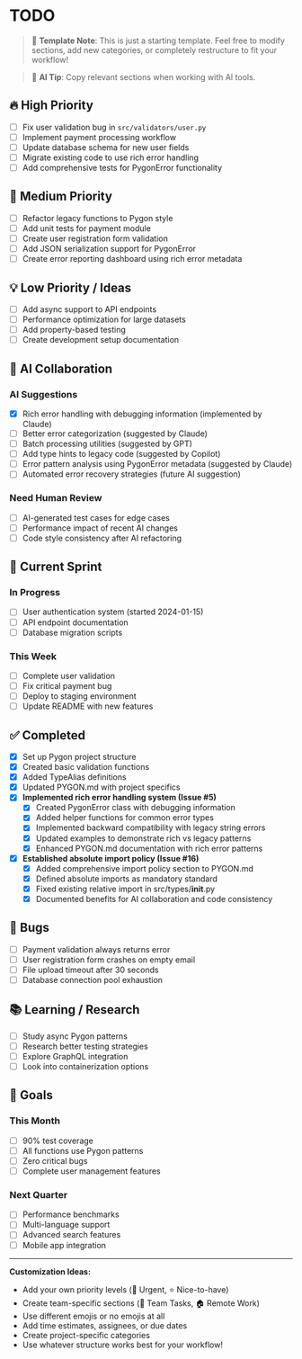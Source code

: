 # TODO

> 📝 **Template Note**: This is just a starting template. Feel free to modify sections, add new categories, or completely restructure to fit your workflow!

> 🤖 **AI Tip**: Copy relevant sections when working with AI tools.

## 🔥 High Priority

- [ ] Fix user validation bug in `src/validators/user.py`
- [ ] Implement payment processing workflow
- [ ] Update database schema for new user fields
- [ ] Migrate existing code to use rich error handling
- [ ] Add comprehensive tests for PygonError functionality

## 🔄 Medium Priority

- [ ] Refactor legacy functions to Pygon style  
- [ ] Add unit tests for payment module
- [ ] Create user registration form validation
- [ ] Add JSON serialization support for PygonError
- [ ] Create error reporting dashboard using rich error metadata

## 💡 Low Priority / Ideas

- [ ] Add async support to API endpoints
- [ ] Performance optimization for large datasets
- [ ] Add property-based testing
- [ ] Create development setup documentation

## 🤖 AI Collaboration

### AI Suggestions
- [x] Rich error handling with debugging information (implemented by Claude) 
- [ ] Better error categorization (suggested by Claude)
- [ ] Batch processing utilities (suggested by GPT)
- [ ] Add type hints to legacy code (suggested by Copilot)
- [ ] Error pattern analysis using PygonError metadata (suggested by Claude)
- [ ] Automated error recovery strategies (future AI suggestion)

### Need Human Review
- [ ] AI-generated test cases for edge cases
- [ ] Performance impact of recent AI changes
- [ ] Code style consistency after AI refactoring

## 📝 Current Sprint

### In Progress
- [ ] User authentication system (started 2024-01-15)
- [ ] API endpoint documentation
- [ ] Database migration scripts

### This Week
- [ ] Complete user validation
- [ ] Fix critical payment bug
- [ ] Deploy to staging environment
- [ ] Update README with new features

## ✅ Completed

- [x] Set up Pygon project structure
- [x] Created basic validation functions
- [x] Added TypeAlias definitions
- [x] Updated PYGON.md with project specifics
- [x] **Implemented rich error handling system (Issue #5)**
  - [x] Created PygonError class with debugging information
  - [x] Added helper functions for common error types
  - [x] Implemented backward compatibility with legacy string errors
  - [x] Updated examples to demonstrate rich vs legacy patterns
  - [x] Enhanced PYGON.md documentation with rich error patterns
- [x] **Established absolute import policy (Issue #16)**
  - [x] Added comprehensive import policy section to PYGON.md
  - [x] Defined absolute imports as mandatory standard
  - [x] Fixed existing relative import in src/types/__init__.py
  - [x] Documented benefits for AI collaboration and code consistency

## 🐛 Bugs

- [ ] Payment validation always returns error
- [ ] User registration form crashes on empty email
- [ ] File upload timeout after 30 seconds
- [ ] Database connection pool exhaustion

## 📚 Learning / Research

- [ ] Study async Pygon patterns
- [ ] Research better testing strategies
- [ ] Explore GraphQL integration
- [ ] Look into containerization options

## 🎯 Goals

### This Month
- [ ] 90% test coverage
- [ ] All functions use Pygon patterns
- [ ] Zero critical bugs
- [ ] Complete user management features

### Next Quarter
- [ ] Performance benchmarks
- [ ] Multi-language support
- [ ] Advanced search features
- [ ] Mobile app integration

---

**Customization Ideas:**
- Add your own priority levels (🚨 Urgent, ⭐ Nice-to-have)
- Create team-specific sections (👥 Team Tasks, 🏠 Remote Work)
- Use different emojis or no emojis at all
- Add time estimates, assignees, or due dates
- Create project-specific categories
- Use whatever structure works best for your workflow!
